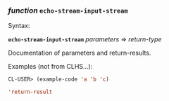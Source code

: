 ### <em>function</em> <strong>`echo-stream-input-stream`</strong>

Syntax:

<strong>`echo-stream-input-stream`</strong> <em>parameters</em> => <em>return-type</em>

Documentation of parameters and return-results.

Examples (not from CLHS...):

```lisp
CL-USER> (example-code 'a 'b 'c)

'return-result
```
